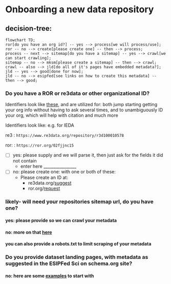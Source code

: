 # Onboarding a new data repository
## decision-tree:
```mermaid
flowchart TD;
ror[do you have an org id?] -- yes --> process[we will process/use];
ror -- no --> create[please create one] -- then --> process;
process -- next --> sitemap[do you have a sitemap] -- yes --> crawl[we can start crawling];
sitemap -- no --> mksm[please create a sitemap] -- then --> crawl;
crawl -- also --> jld[do all of it's pages have embedded metadata?];
jld -- yes --> good[done for now];
jld -- no --> esipfed[see links on how to create this metadata] -- then --> good;
```

### Do you have a ROR or re3data or other organizational ID?
Identifiers look like [these](https://github.com/earthcube/ec/blob/master/crawl/CDF_Sites1.tsv), and are utilized for:  both jump starting getting your org info without having to ask several times, and to unambiguously ID your org, which will help with citation and much more

Identifiers look like: e.g. for IEDA
   
re3
: `https://www.re3data.org/repository/r3d100010578`

ror:
:  `https://ror.org/02fjjnc15`
  
  
- [ ] yes: please supply and we will parse it, then just ask for the fields it did not contain
    * enter here ________________
- [ ] no: please create one: with one or both of these:  
   * Please create an ID at:
       * re3data.org/[suggest](https://www.re3data.org/suggest)
       * ror.org/[request](https://docs.google.com/forms/d/e/1FAIpQLSdJYaMTCwS7muuTa-B_CnAtCSkKzt19lkirAKG4u7umH9Nosg/viewform)


### likely- will need your repositories sitemap url, do you have one?
#### yes: please provide so we can crawl your metadata
#### no: more on that [here](https://github.com/ESIPFed/science-on-schema.org/blob/master/guides/GETTING-STARTED.md#sitemaps)
#### you can also provide a robots.txt to limit scraping of your metadata

### Do you provide dataset landing pages, with metadata as suggested in the ESIPFed Sci on schema.org site?
#### no: here are some [examples](https://github.com/ESIPFed/science-on-schema.org/tree/master/examples/dataset) to start with
